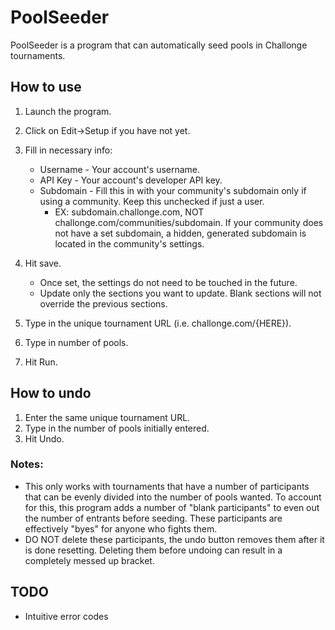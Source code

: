 # PoolSeeder
PoolSeeder is a program that can automatically seed pools in Challonge tournaments.

## How to use

1) Launch the program.
2) Click on Edit->Setup if you have not yet.
3) Fill in necessary info:
   - Username - Your account's username.
   - API Key - Your account's developer API key.
   - Subdomain - Fill this in with your community's subdomain only if using a community. Keep this unchecked if just a user.
      -  EX: subdomain.challonge.com, NOT challonge.com/communities/subdomain.
 If your community does not have a set subdomain, a hidden,
 generated subdomain is located in the community's settings.

4) Hit save.
	- Once set, the settings do not need to be touched in the future.
	- Update only the sections you want to update. Blank sections will
	not override the previous sections.
5) Type in the unique tournament URL (i.e. challonge.com/{HERE}).
6) Type in number of pools.
7) Hit Run.

## How to undo
1) Enter the same unique tournament URL.
2) Type in the number of pools initially entered.
3) Hit Undo.

### Notes:
- This only works with tournaments that have a number of participants that can be evenly divided into the number of pools wanted. To account for this, this program adds a number of "blank participants" to even out the number of entrants before seeding. These participants are effectively "byes" for anyone who fights them.
- DO NOT delete these participants, the undo button removes them after it is done resetting. Deleting them before undoing can result in a completely messed up bracket.

## TODO
- Intuitive error codes
